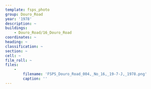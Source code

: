 ```yaml
---
template: fsps_photo
group: Douro_Road
year: '1978'
description: ~
buildings:
    - Douro_Road/16_Douro_Road
coordinates: ~
heading: ~
classification: ~
section: ~
cell: ~
film_roll: ~
files:
    -
        filename: 'FSPS_Douro_Road_004,_No_16,_19-7-J,_1978.png'
        caption: ''
---
```

